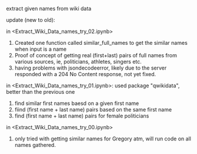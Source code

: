 extract given names from wiki data

update (new to old): 

in <Extract_Wiki_Data_names_try_02.ipynb>
1. Created one function called similar_full_names to get the similar names when input is a name
2. Proof of concept of getting real (first+last) pairs of full names from various sources, ie, politicians, athletes, singers etc. 
3. having problems with jsondecodeerror, likely due to the server responded with a 204 No Content response, not yet fixed. 

in <Extract_Wiki_Data_names_try_01.ipynb>: 
used package "qwikidata", better than the previous one
1. find similar first names baesd on a given first name
2. fiind (first name + last name) pairs based on the same first name
3. find (first name + last name) pairs for female politicians

in <Extract_Wiki_Data_names_try_00.ipynb>
1. only tried with getting similar names for Gregory atm, will run code on all names gathered. 
